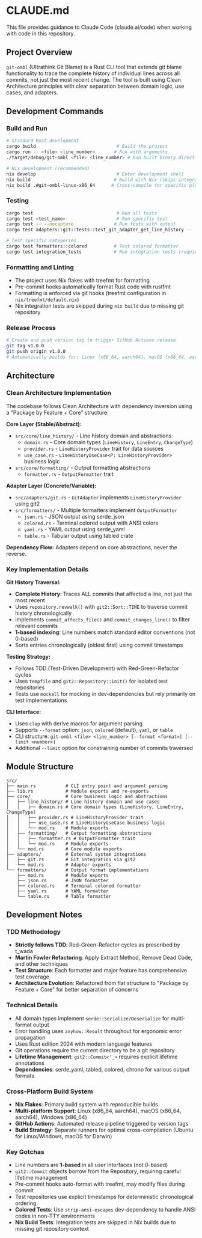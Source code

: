 # CLAUDE.md

This file provides guidance to Claude Code (claude.ai/code) when working with code in this repository.

## Project Overview

`git-ombl` (Ultrathink Git Blame) is a Rust CLI tool that extends git blame functionality to trace the complete history of individual lines across all commits, not just the most recent change. The tool is built using Clean Architecture principles with clear separation between domain logic, use cases, and adapters.

## Development Commands

### Build and Run
```bash
# Standard Rust development
cargo build                              # Build the project
cargo run -- <file> <line_number>       # Run with arguments
./target/debug/git-ombl <file> <line_number> # Run built binary directly

# Nix development (recommended)
nix develop                              # Enter development shell
nix build                               # Build with Nix (skips integration tests)
nix build .#git-ombl-linux-x86_64      # Cross-compile for specific platform
```

### Testing
```bash
cargo test                               # Run all tests
cargo test <test_name>                   # Run specific test
cargo test -- --nocapture               # Run tests with output
cargo test adapters::git::tests::test_git_adapter_get_line_history -- --nocapture  # Single test with output

# Test specific categories
cargo test formatters::colored          # Test colored formatter
cargo test integration_tests            # Run integration tests (requires git repo)
```

### Formatting and Linting
- The project uses Nix flakes with treefmt for formatting
- Pre-commit hooks automatically format Rust code with rustfmt
- Formatting is enforced via git hooks (treefmt configuration in `nix/treefmt/default.nix`)
- Nix integration tests are skipped during `nix build` due to missing git repository

### Release Process
```bash
# Create and push version tag to trigger GitHub Actions release
git tag v1.0.0
git push origin v1.0.0
# Automatically builds for: Linux (x86_64, aarch64), macOS (x86_64, aarch64), Windows (x86_64)
```

## Architecture

### Clean Architecture Implementation
The codebase follows Clean Architecture with dependency inversion using a "Package by Feature + Core" structure:

**Core Layer (Stable/Abstract):**
- `src/core/line_history/` - Line history domain and abstractions
  - `domain.rs` - Core domain types (`LineHistory`, `LineEntry`, `ChangeType`)
  - `provider.rs` - `LineHistoryProvider` trait for data sources
  - `use_case.rs` - `LineHistoryUseCase<P: LineHistoryProvider>` business logic
- `src/core/formatting/` - Output formatting abstractions
  - `formatter.rs` - `OutputFormatter` trait

**Adapter Layer (Concrete/Variable):**
- `src/adapters/git.rs` - `GitAdapter` implements `LineHistoryProvider` using git2
- `src/formatters/` - Multiple formatters implement `OutputFormatter`
  - `json.rs` - JSON output using serde_json
  - `colored.rs` - Terminal colored output with ANSI colors
  - `yaml.rs` - YAML output using serde_yaml
  - `table.rs` - Tabular output using tabled crate

**Dependency Flow:** Adapters depend on core abstractions, never the reverse.

### Key Implementation Details

**Git History Traversal:**
- **Complete History**: Traces ALL commits that affected a line, not just the most recent
- Uses `repository.revwalk()` with `git2::Sort::TIME` to traverse commit history chronologically
- Implements `commit_affects_file()` and `commit_changes_line()` to filter relevant commits
- **1-based indexing**: Line numbers match standard editor conventions (not 0-based)
- Sorts entries chronologically (oldest first) using commit timestamps

**Testing Strategy:**
- Follows TDD (Test-Driven Development) with Red-Green-Refactor cycles
- Uses `tempfile` and `git2::Repository::init()` for isolated test repositories
- Tests use `mockall` for mocking in dev-dependencies but rely primarily on test implementations

**CLI Interface:**
- Uses `clap` with derive macros for argument parsing
- Supports `--format` option: `json`, `colored` (default), `yaml`, or `table`
- CLI structure: `git-ombl <file> <line_number> [--format <format>] [--limit <number>]`
- Additional `--limit` option for constraining number of commits traversed

## Module Structure

```
src/
├── main.rs           # CLI entry point and argument parsing
├── lib.rs            # Module exports and re-exports
├── core/             # Core business logic and abstractions
│   ├── line_history/ # Line history domain and use cases
│   │   ├── domain.rs # Core domain types (LineHistory, LineEntry, ChangeType)
│   │   ├── provider.rs # LineHistoryProvider trait
│   │   ├── use_case.rs # LineHistoryUseCase business logic
│   │   └── mod.rs    # Module exports
│   ├── formatting/   # Output formatting abstractions
│   │   ├── formatter.rs # OutputFormatter trait
│   │   └── mod.rs    # Module exports
│   └── mod.rs        # Core module exports
├── adapters/         # External system integrations
│   ├── git.rs        # Git integration via git2
│   └── mod.rs        # Adapter exports
└── formatters/       # Output format implementations
    ├── mod.rs        # Module exports
    ├── json.rs       # JSON formatter
    ├── colored.rs    # Terminal colored formatter
    ├── yaml.rs       # YAML formatter
    └── table.rs      # Table formatter
```

## Development Notes

### TDD Methodology
- **Strictly follows TDD**: Red-Green-Refactor cycles as prescribed by t_wada
- **Martin Fowler Refactoring**: Apply Extract Method, Remove Dead Code, and other techniques
- **Test Structure**: Each formatter and major feature has comprehensive test coverage
- **Architecture Evolution**: Refactored from flat structure to "Package by Feature + Core" for better separation of concerns

### Technical Details
- All domain types implement `serde::Serialize/Deserialize` for multi-format output
- Error handling uses `anyhow::Result` throughout for ergonomic error propagation
- Uses Rust edition 2024 with modern language features
- Git operations require the current directory to be a git repository
- **Lifetime Management**: `git2::Commit<'_>` requires explicit lifetime annotations
- **Dependencies**: serde_yaml, tabled, colored, chrono for various output formats

### Cross-Platform Build System
- **Nix Flakes**: Primary build system with reproducible builds
- **Multi-platform Support**: Linux (x86_64, aarch64), macOS (x86_64, aarch64), Windows (x86_64)
- **GitHub Actions**: Automated release pipeline triggered by version tags
- **Build Strategy**: Separate runners for optimal cross-compilation (Ubuntu for Linux/Windows, macOS for Darwin)

### Key Gotchas
- Line numbers are **1-based** in all user interfaces (not 0-based)
- `git2::Commit` objects borrow from the Repository, requiring careful lifetime management
- Pre-commit hooks auto-format with treefmt, may modify files during commit
- Test repositories use explicit timestamps for deterministic chronological ordering
- **Colored Tests**: Use `strip-ansi-escapes` dev-dependency to handle ANSI codes in non-TTY environments
- **Nix Build Tests**: Integration tests are skipped in Nix builds due to missing git repository context
